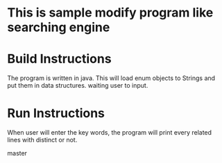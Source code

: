 # This is sample modify program like searching engine

# Build Instructions
The program is written in java. This will load enum objects to Strings and put them in data structures. waiting user to input.

# Run Instructions
When user will enter the key words, the program will print every related lines with distinct or not.

master